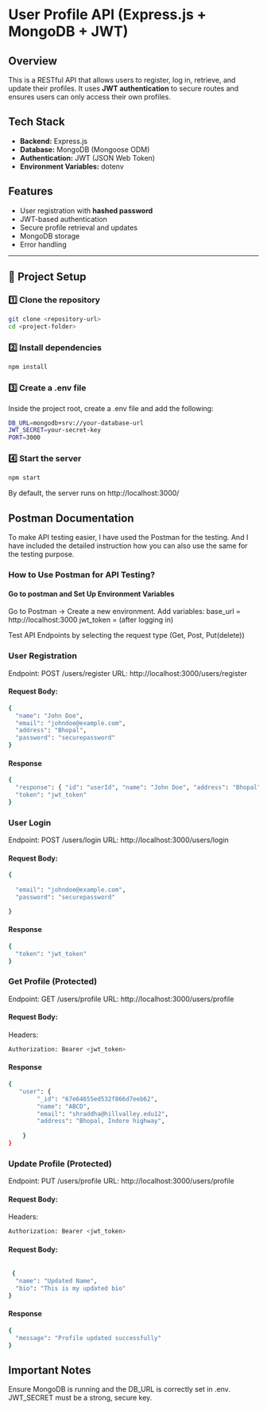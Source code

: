 # User Profile API (Express.js + MongoDB + JWT)

## Overview
This is a RESTful API that allows users to register, log in, retrieve, and update their profiles. It uses **JWT authentication** to secure routes and ensures users can only access their own profiles.

## Tech Stack
- **Backend:** Express.js  
- **Database:** MongoDB (Mongoose ODM)  
- **Authentication:** JWT (JSON Web Token)  
- **Environment Variables:** dotenv  

## Features
- User registration with **hashed password**  
- JWT-based authentication  
- Secure profile retrieval and updates  
- MongoDB storage  
- Error handling  

---

## 📂 Project Setup  

### 1️⃣ Clone the repository  
```bash
git clone <repository-url>
cd <project-folder>
```

### 2️⃣ Install dependencies 
```bash
npm install
```

### 3️⃣ Create a .env file 
Inside the project root, create a .env file and add the following:
```bash
DB_URL=mongodb+srv://your-database-url
JWT_SECRET=your-secret-key
PORT=3000
```

###  4️⃣ Start the server
```bash
npm start
```

By default, the server runs on http://localhost:3000/

## Postman Documentation
To make API testing easier, I have used the Postman for the testing. And I have included the detailed instruction how you can also use the same for the testing purpose.

### How to Use Postman for API Testing?

#### Go to postman and Set Up Environment Variables

Go to Postman → Create a new environment.
Add variables:
base_url = http://localhost:3000 
jwt_token = <your-auth-token> (after logging in)

Test API Endpoints by selecting the request type (Get, Post, Put(delete))
### User Registration
Endpoint: POST /users/register
URL: http://localhost:3000/users/register
#### Request Body:
```bash
{
  "name": "John Doe",
  "email": "johndoe@example.com",
  "address": "Bhopal",
  "password": "securepassword"
}

```
#### Response
```bash
{
  "response": { "id": "userId", "name": "John Doe", "address": "Bhopal",  "email": "johndoe@example.com" },
  "token": "jwt_token"
}

```

### User Login
Endpoint: POST /users/login
URL: http://localhost:3000/users/login
#### Request Body:
```bash
{
  
  "email": "johndoe@example.com",
  "password": "securepassword"

}

```
#### Response
```bash
{
  "token": "jwt_token"
}
```

### Get Profile (Protected)
Endpoint: GET /users/profile
URL: http://localhost:3000/users/profile
#### Request Body:
Headers:
```bash
Authorization: Bearer <jwt_token>

```
#### Response
```bash
{
   "user": {
        "_id": "67e64655ed532f866d7eeb62",
        "name": "ABCD",
        "email": "shraddha@hillvalley.edu12",
        "address": "Bhopal, Indore highway",
       
    }
}
```

### Update Profile (Protected)
Endpoint: PUT /users/profile
URL: http://localhost:3000/users/profile
#### Request Body:
Headers:
```bash
Authorization: Bearer <jwt_token>
```

#### Request Body:
```bash
  
 {
  "name": "Updated Name",
  "bio": "This is my updated bio"
}
```

#### Response
```bash
{
  "message": "Profile updated successfully"
}
```

## Important Notes

Ensure MongoDB is running and the DB_URL is correctly set in .env.
JWT_SECRET must be a strong, secure key.
